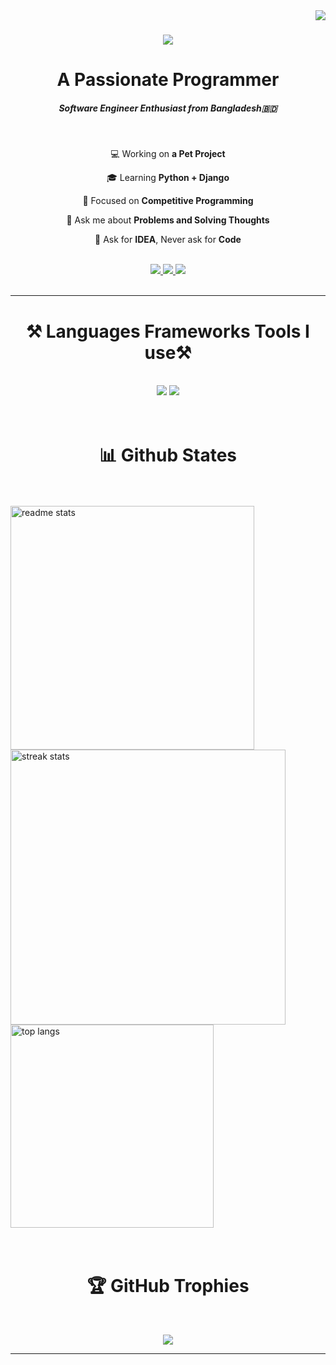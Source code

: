 <img align="right" src="https://visitor-badge.laobi.icu/badge?page_id=khan1203.khan1203" />

<h1 align="center">
    <img src="https://readme-typing-svg.herokuapp.com/?font=Righteous&size=35&center=true&vCenter=true&width=500&height=70&duration=5000&lines=Assalamu+Alaikum;+I'm+Rifat+Khan+🚀;+Tech+🫶+Business+Enthusiast;" />
</h1>

<h1 align="center">A Passionate Programmer</h1>
<h5 align="center">Software Engineer Enthusiast from Bangladesh🇧🇩</h5>

<br/>

<div align="center">

💻 Working on **a Pet Project**
 
🎓 Learning **Python + Django**

🎯 Focused on **Competitive Programming**

💬 Ask me about **Problems and Solving Thoughts**
 
👀 Ask for **IDEA**, Never ask for **Code**
 
<div/>
    
 <br/>
 
<div align="center"> 
  <a href="mailto:rk.rifat1203@gmail.com">
    <img src="https://img.shields.io/badge/Gmail-333333?style=for-the-badge&logo=gmail&logoColor=red" />
  </a>
  <a href="https://linkedin.com/in/khan1203" target="_blank">
    <img src="https://img.shields.io/badge/LinkedIn-0077B5?style=for-the-badge&logo=linkedin&logoColor=white" target="_blank" />
  </a>
  <a href="https://portfolio-khan1203.vercel.app/" target="_blank">
     <img src="https://img.shields.io/badge/Portfolio-FF5722?style=for-the-badge&logo=todoist&logoColor=white" target="_blank" /> <!-- sqlite, safari, google-chrome are other good icon options -->
  </a>
</div>

 <br/>
<hr/>

# ⚒️ Languages Frameworks Tools I use⚒️
<br/>
<div align="center">
    <img src="https://skillicons.dev/icons?i=html,css,tailwind,javascript,typescript,react,nextjs,mongodb,nodejs" />
    <img src="https://skillicons.dev/icons?i=vscode,git,github,cpp,python,django,PostgreSQL,mysql" /><br>
</div>

<br/>

<br/>

# 📊 Github States
<br/>
<br/>

<div align=left>
  <img width=390 src="https://awesome-github-stats.azurewebsites.net/user-stats/khan1203?cardType=github&theme=react&preferLogin=true" alt="readme stats" />
  <img width=440 src="https://github-readme-streak-stats-salesp07.vercel.app/?user=khan1203&count_private=true&theme=react&border_radius=10" alt="streak stats"/>
  
  <img width=325 align="center" src="https://github-readme-stats-salesp07.vercel.app/api/top-langs/?username=khan1203&hide=HTML&langs_count=8&layout=compact&theme=react&border_radius=10&size_weight=0.5&count_weight=0.5&exclude_repo=github-readme-stats" alt="top langs" />
</div>

<br/>
<br/>
 
# 🏆 GitHub Trophies
<br/>

![](https://github-profile-trophy.vercel.app/?username=khan1203&theme=flat&no-frame=false&no-bg=false&margin-w=4)


<hr/>


<br/><br/>




<!---
khan1203/khan1203 is a ✨ special ✨ repository because its `README.md` (this file) appears on your GitHub profile.
You can click the Preview link to take a look at your changes.
--->
